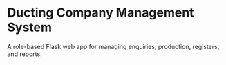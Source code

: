 # Ducting Company Management System

A role-based Flask web app for managing enquiries, production, registers, and reports.
